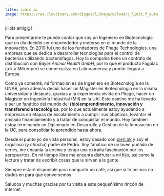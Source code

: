 ```yaml
---
title: sobre mi
image: https://res.cloudinary.com/diegoscl/image/upload/c_limit,f_auto,q_auto/blog/diego.jpg
---
```

¡Hola amig@! 

Para presentarme te puedo contar que soy un Ingeniero en Biotecnología que un día decidió ser emprendedor y meterse en el mundo de la innovación. En 2010 fui uno de los fundadores de [Phage Technologies](https://pht.cl), una empresa que se dedica a desarrollar tecnologías para el control de bacterias utilizando bacteriófagos. Hoy la compañía tiene un contrato de distribución con _Bayer Animal Health GmbH_, por lo que el producto Fagolac (a.k.a Milkeeper) se comercializa en Latinoamérica y pronto llegará a Europa.

Como ya comenté, mi formación es de Ingeniero en Biotecnología en la UNAB, pero además decidí hacer un Magíster en Biotecnología en la misma universidad y después, gracias a la experiencia vivida en Phage, hacer un Magíster en Ingeniería Industrial (MII) en la UAI. Este camino me ha llevado a ser un fanático del mundo del **(bio)emprendimiento, innovación y transferencia tecnológica**; por lo que actualmente estoy ayudando a empresas en etapas de escalamiento a cumplir sus objetivos, levantar el ansiado financiamiento y a tratar de conquistar el mundo. Hoy tambien estoy terminando un Diplomado en Desarrollo y Gestión de la Innovación en la UC, para consolidar lo aprendido hasta ahora.

Desde el punto yo de vista personal, estoy casado con [pieri.bk](https://www.facebook.com/pieri.bk) y soy el orgulloso (_y chocho_) padre de Pedro. Soy fanático de un buen puñado de series, me encanta la cocina y tengo una extraña fascinación por los aeropuertos. En mi tiempo libre me encanta disfrutar a mi hijo, así como la lectura y tratar de escribir cosas que le sirvan a la gente.

Siempre estaré disponible para compartir un café, así que si te animas no dudes en para que conversemos.

Saludos y muchas gracias por tu visita a este pequeñísimo rincón de internet.
